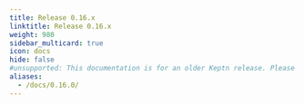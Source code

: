 ```yaml
---
title: Release 0.16.x
linktitle: Release 0.16.x
weight: 980
sidebar_multicard: true
icon: docs
hide: false
#unsupported: This documentation is for an older Keptn release. Please consider the newest one when working with the latest Keptn.
aliases:
  - /docs/0.16.0/
---
```

